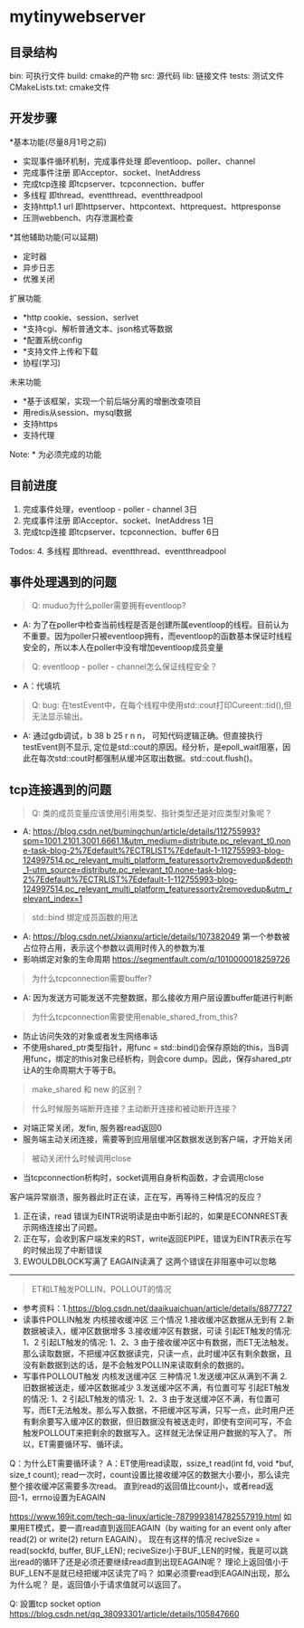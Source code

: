 # mytinywebserver

## 目录结构
bin: 可执行文件
build: cmake的产物
src: 源代码
lib: 链接文件
tests: 测试文件
CMakeLists.txt: cmake文件

## 开发步骤
*基本功能(尽量8月1号之前)
- 实现事件循环机制，完成事件处理 即eventloop、poller、channel
- 完成事件注册 即Acceptor、socket、InetAddress
- 完成tcp连接 即tcpserver、tcpconnection、buffer
- 多线程 即thread、eventthread、eventthreadpool
- 支持http1.1 url 即httpserver、httpcontext、httprequest、httpresponse
- 压测webbench、内存泄漏检查

*其他辅助功能(可以延期)
- 定时器
- 异步日志
- 优雅关闭

扩展功能
- *http cookie、session、serlvet
- *支持cgi、解析普通文本、json格式等数据
- *配置系统config
- *支持文件上传和下载
- 协程(学习)

未来功能
- *基于该框架，实现一个前后端分离的增删改查项目
- 用redis从session、mysql数据
- 支持https
- 支持代理
 
Note: * 为必须完成的功能

## 目前进度
1. 完成事件处理，eventloop - poller - channel 3日
2. 完成事件注册 即Acceptor、socket、InetAddress 1日
3. 完成tcp连接 即tcpserver、tcpconnection、buffer 6日

Todos:
4. 多线程 即thread、eventthread、eventthreadpool




## 事件处理遇到的问题
> Q: muduo为什么poller需要拥有eventloop? 
- A: 为了在poller中检查当前线程是否是创建所属eventloop的线程。目前认为不重要。因为poller只被eventloop拥有，而eventloop的函数基本保证时线程安全的，所以本人在poller中没有增加eventloop成员变量

> Q: eventloop - poller - channel怎么保证线程安全？
- A：代填坑

> Q: bug: 在testEvent中，在每个线程中使用std::cout打印Cureent::tid(),但无法显示输出。
- A: 通过gdb调试，b 38 b 25 r n n， 可知代码逻辑正确。但直接执行testEvent则不显示, 定位是std::cout的原因。经分析，是epoll_wait阻塞，因此在每次std::cout时都强制从缓冲区取出数据。std::cout.flush()。

## tcp连接遇到的问题
> Q: 类的成员变量应该使用引用类型、指针类型还是对应类型对象呢？
- A: https://blog.csdn.net/bumingchun/article/details/112755993?spm=1001.2101.3001.6661.1&utm_medium=distribute.pc_relevant_t0.none-task-blog-2%7Edefault%7ECTRLIST%7Edefault-1-112755993-blog-124997514.pc_relevant_multi_platform_featuressortv2removedup&depth_1-utm_source=distribute.pc_relevant_t0.none-task-blog-2%7Edefault%7ECTRLIST%7Edefault-1-112755993-blog-124997514.pc_relevant_multi_platform_featuressortv2removedup&utm_relevant_index=1

> std::bind 绑定成员函数的用法
- A: https://blog.csdn.net/Jxianxu/article/details/107382049 第一个参数被占位符占用，表示这个参数以调用时传入的参数为准
- 影响绑定对象的生命周期 https://segmentfault.com/q/1010000018259726

> 为什么tcpconnection需要buffer?
- A: 因为发送方可能发送不完整数据，那么接收方用户层设置buffer能进行判断

> 为什么tcpconnection需要使用enable_shared_from_this?
- 防止访问失效的对象或者发生网络串话
- 不使用shared_ptr类型指针，用func = std::bind()会保存原始的this，当B调用func，绑定的this对象已经析构，则会core dump。因此，保存shared_ptr让A的生命周期大于等于B。

> make_shared 和 new 的区别？

> 什么时候服务端断开连接？主动断开连接和被动断开连接？
- 对端正常关闭，发fin, 服务器read返回0
- 服务端主动关闭连接，需要等到应用层缓冲区数据发送到客户端，才开始关闭

> 被动关闭什么时候调用close
- 当tcpconnection析构时，socket调用自身析构函数，才会调用close

客户端异常崩溃，服务器此时正在读，正在写，再等待三种情况的反应？
1. 正在读，read 错误为EINTR说明读是由中断引起的，如果是ECONNREST表示网络连接出了问题。
2. 正在写，会收到客户端发来的RST，write返回EPIPE，错误为EINTR表示在写的时候出现了中断错误 
3. EWOULDBLOCK写满了 EAGAIN读满了 这两个错误在非阻塞中可以忽略

----------------------


> ET和LT触发POLLIN、POLLOUT的情况
- 参考资料：1.https://blog.csdn.net/daaikuaichuan/article/details/8877727
- 读事件POLLIN触发 内核接收缓冲区 三个情况 1.接收缓冲区数据从无到有 2.新数据被读入，缓冲区数据增多 3.接收缓冲区有数据，可读
  引起ET触发的情况: 1、2
  引起LT触发的情况: 1、2、3
  由于接收缓冲区中有数据，而ET无法触发。那么读取数据，不把缓冲区数据读完，只读一点，此时缓冲区有剩余数据，且没有新数据到达的话，是不会触发POLLIN来读取剩余的数据的。
- 写事件POLLOUT触发 内核发送缓冲区 三种情况 1.发送缓冲区从满到不满 2.旧数据被送走，缓冲区数据减少 3.发送缓冲区不满，有位置可写
  引起ET触发的情况: 1、2
  引起LT触发的情况: 1、2、3
  由于发送缓冲区不满，有位置可写，而ET无法触发。那么写入数据，不把缓冲区写满，只写一点，此时用户还有剩余要写入缓冲区的数据，但旧数据没有被送走时，即使有空间可写，不会触发POLLOUT来把剩余的数据写入。这样就无法保证用户数据的写入了。
所以，ET需要循环写、循环读。

Q：为什么ET需要循环读？
A：ET使用read读取，ssize_t read(int fd, void *buf, size_t count); read一次时，count设置比接收缓冲区的数据大小要小，那么读完整个接收缓冲区需要多次read。
直到read的返回值比count小，或者read返回-1，errno设置为EAGAIN

https://www.169it.com/tech-qa-linux/article-7879993814782557919.html
如果用ET模式，要一直read直到返回EAGAIN（by waiting for an event only after read(2) or write(2) return EAGAIN）。
现在有这样的情况
reciveSize = read(sockfd, buffer, BUF_LEN);
reciveSize小于BUF_LEN的时候，我是可以跳出read的循环了还是必须还要继续read直到出现EAGAIN呢？
理论上返回值小于BUF_LEN不是就已经把缓冲区读完了吗？
如果必须要read到EAGAIN出现，那么为什么呢？
是，返回值小于请求值就可以返回了。

Q: 設置tcp socket option
https://blog.csdn.net/qq_38093301/article/details/105847660